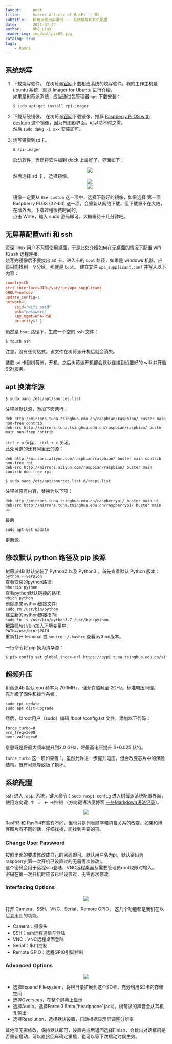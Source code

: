 ```yaml
---
layout:     post
title:      Series Article of RasPi -- 01
subtitle:   树莓派使用实录01 -- 系统烧写和开机配置         
date:       2021-07-27
author:     OUC_LiuX
header-img: img/wallpic02.jpg
catalog: true
tags:
    - RasPi     
---     
```


<head>
    <script src="https://cdn.mathjax.org/mathjax/latest/MathJax.js?config=TeX-AMS-MML_HTMLorMML" type="text/javascript"></script>
    <script type="text/x-mathjax-config">
        MathJax.Hub.Config({
            tex2jax: {
            skipTags: ['script', 'noscript', 'style', 'textarea', 'pre'],
            inlineMath: [['$','$']]
            }
        });
    </script>
</head>  

## 系统烧写     

1. 下载烧写软件。
   在树莓派[官网](https://www.raspberrypi.org/software/)下载相应系统的烧写软件，我的工作主机是 ubuntu 系统，就以 [Imager for Ubuntu](https://downloads.raspberrypi.org/imager/imager_latest_amd64.deb) 进行介绍。    
   如果是树莓派系统，应当通过包管理器 `apt` 下载安装：    
   ```shell    
   $ sudo apt-get install rpi-imager
   ```     

2. 下载系统镜像。
   在树莓派[官网](https://www.raspberrypi.org/software/operating-systems/#raspberry-pi-os-32-bit)下载镜像，推荐 [Raspberry Pi OS with desktop](https://downloads.raspberrypi.org/raspios_armhf/images/raspios_armhf-2021-05-28/2021-05-07-raspios-buster-armhf.zip) 这个镜像，因为有图形界面，可以防不时之需。    
   然后 `sudo dpkg -i xxx` 安装即可。     

3. 烧写镜像到sd卡。     
   ```shell    
   $ rpi-imager
   ```    
   启动软件，当然将软件加到 dock 上最好了。界面如下：   
   <div align=center><img src="https://raw.githubusercontent.com/OUCliuxiang/OUCliuxiang.github.io/master/img/raspi/raspi01.png"></div>    
   然后选择 sd 卡， 选择镜像。
   <div align=center><img src="https://raw.githubusercontent.com/OUCliuxiang/OUCliuxiang.github.io/master/img/raspi/raspi02.png"></div>
   <div align=center><img src="https://raw.githubusercontent.com/OUCliuxiang/OUCliuxiang.github.io/master/img/raspi/raspi03.png"></div>    

   镜像一定要从 `Use custom` 这一项中，选择下载好的镜像，如果选择 第一项 Raspberry Pi OS (32-bit) 这一项，会重新从网络下载，但下载源不在大陆，在墙外面，下载过程很费时间的。    
   点击 Write，输入 sudo 密码即可。大概等待十几分钟吧。    


## 无屏幕配置wifi 和 ssh 
资深 linux 用户不习惯使用桌面，于是此处介绍如何在无桌面的情况下配置 wifi 和 ssh 远程连接。     
烧写完镜像后不要拔出 sd 卡，进入卡的 `boot` 路径，如果是 windows 机器，应该只能找到一个分区，那就是 `boot`。 建立文件 `wpa_supplicant.conf` 并写入以下内容：     
```conf
country=CN 
ctrl_interface=DIR=/var/run/wpa_supplicant 
GROUP=netdev 
update_config=1 
network={ 
    ssid="wifi ssid" 
    psk="password" 
    key_mgmt=WPA-PSK
    priority=1 }
```     

仍然是 `boot` 路径下，生成一个空的 ssh 文件：    
```shell    
$ touch ssh
```    
注意，没有任何格式。该文件在树莓派开机后就会消失。    

装载 sd 卡到树莓派，开机。之后树莓派开机都会默认连接到设置好的 wifi 并开启SSH服务。   


## apt 换清华源    

```shell    
$ sudo nano /etc/apt/sources.list    
```
注释掉默认源，添加下面两行：    
```
deb http://mirrors.tuna.tsinghua.edu.cn/raspbian/raspbian/ buster main non-free contrib
deb-src http://mirrors.tuna.tsinghua.edu.cn/raspbian/raspbian/ buster main non-free contrib
```
`ctrl + o` 保存， `ctrl + x` 关闭。     
此处可选的还有阿里云的源：     
```
deb http://mirrors.aliyun.com/raspbian/raspbian/ buster main contrib non-free rpi     
deb-src http://mirrors.aliyun.com/raspbian/raspbian/ buster main contrib non-free rpi      
```    

```shell    
$ sudo nano /etc/apt/sources.list.d/raspi.list
```
注释掉原有内容，替换为以下项：     
```
deb http://mirrors.tuna.tsinghua.edu.cn/raspberrypi/ buster main ui   
deb-src http://mirrors.tuna.tsinghua.edu.cn/raspberrypi/ buster main ui    
```     
最后
```shell    
sudo apt-get update
```
更新源。   


## 修改默认 python 路径及 pip 换源    
树莓派4B 默认安装了 Python2 以及 Python3 。首先查看默认 Python 版本：      
`python --version`     
查看安装的python路径:      
`whereis python`       
查看python默认链接的路径:      
`which python`     
删除原来python链接文件:    
`sudo rm /usr/bin/python`      
建立新的python链接指向:     
`sudo ln -s /usr/bin/python3.7 /usr/bin/python`      
把路径/usr/bin加入环境变量中:     
`PATH=/usr/bin:$PATH`      
重新打开 terminal 或 `source ~/.bashrc` 查看python版本。      


一行命令将 pip 换为清华源：      
```bash     
$ pip config set global.index-url https://pypi.tuna.tsinghua.edu.cn/simple
```

## 超频升压    

树莓派4b 默认 cpu 频率为 700MHz，但允许超频至 2GHz。标准电压同理。    
先升级了固件和操作系统：
```shell    
sudo rpi-update
sudo apt dist-upgrade
```    
然后，以root用户（sudo）编辑 /boot /config.txt 文件，添加以下代码：     
```shell   
force_turbo=0
arm_freq=2000
over_voltage=6
```    
意思既是将最大频率提升到2.0 GHz，将最高电压提升 6*0.025 伏特。     

`force_turbo` 这一项如果置 1，虽然允许进一步提升电压，但会改变芯片中的保险结构。既有可能导致板子损坏。    


## 系统配置     

ssh 进入 raspi 系统，键入命令：`sudo raspi-config` 进入树莓派系统配置界面，使用方向键 $\uparrow\downarrow\leftarrow\rightarrow$控制 （方向键语法见博客 [一些Markdown语法记录](https://www.ouc-liux.cn/2021/04/27/Markdown-Grammar/)）。      
<div align=center><img src="https://raw.githubusercontent.com/OUCliuxiang/OUCliuxiang.github.io/master/img/raspi/raspi04.png"></div>      

RasPi3 和 RasPi4有些许不同，但也只是列表顺序和包含关系的改变。如果和博客图片有不同的话，仔细找找，能找到需要的项。     

### Change User Password      
按照里面的要求修改成自己的密码即可。默认用户名为pi，默认密码为raspberry(第一次开机已设置过的无需再次修改)。    
这个密码会用于远程ssh登陆、VNC远程桌面及需要管理员root权限时输入。    
密码在第一次开机时应该已经设置过，无需再次修改。     
 
### Interfacing Options      
<div align=center><img src="https://raw.githubusercontent.com/OUCliuxiang/OUCliuxiang.github.io/master/img/raspi/raspi05.png"></div>        

打开 Camera、SSH、VNC、Serial、Remote GPIO， 这几个功能都是我们在以后会用到的功能。     

* Camera：摄像头      
* SSH：ssh远程通信与登陆      
* VNC：VNC远程桌面登陆      
* Serial：串口控制      
* Remote GPIO：远程GPIO引脚控制      
  
### Advanced Options      
<div align=center><img src="https://raw.githubusercontent.com/OUCliuxiang/OUCliuxiang.github.io/master/img/raspi/raspi06.png"></div>        
 
* 选择Expand Filesystem，将根目录扩展到这个SD卡，充分利用SD卡的存储空间    
* 选择Overscan，在整个屏幕上显示    
* 选择Audio，选择Force 3.5mm(‘headphone’ jack)，树莓派的声音会从耳机孔输出     
* 选择Resolution，选择默认设置，自动根据显示屏调整分辨率     
     
其他项无需修改，保持默认即可，设置完成后返回选择Finish，会跳出对话框问是否重新启动，可以直接回车确定重启，也可以等下次启动时候生效。

